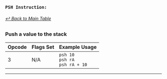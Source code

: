 ### `PSH Instruction:`
###### [↩ Back to Main Table](../README.md)
### Push a value to the stack
|  Opcode  | Flags Set                 | Example Usage           |
|--------- |---------------------------|-------------------------|
|   3      | N/A                       |    `psh 10`<br> `psh rA`<br> `psh rA + 10` |
---